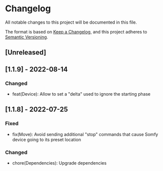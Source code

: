 # Changelog

All notable changes to this project will be documented in this file.

The format is based on [Keep a Changelog](https://keepachangelog.com/en/1.0.0/),
and this project adheres to [Semantic Versioning](https://semver.org/spec/v2.0.0.html).

## [Unreleased]

## [1.1.9] - 2022-08-14

### Changed

- feat(Device): Allow to set a "delta" used to ignore the starting phase

## [1.1.8] - 2022-07-25

### Fixed

- fix(Move): Avoid sending additional "stop" commands that cause Somfy device going to its preset location

### Changed

- chore(Dependencies): Upgrade dependencies
